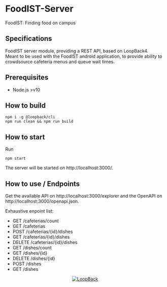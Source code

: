# FoodIST-Server
FoodIST: Finding food on campus

## Specifications

FoodIST server module, providing a REST API, based on LoopBack4.  
Meant to be used with the FoodIST android application, to provide ability to crowdsource cafeteria menus and queue wait times.

## Prerequisites

- Node.js >v10

## How to build

```shell script
npm i -g @loopback/cli
npm run clean && npm run build
```

## How to start

Run
```shell script
npm start
```
The server will be started on http://localhost:3000/.

## How to use / Endpoints

Get the available API on http://localhost:3000/explorer and the OpenAPI on http://localhost:3000/openapi.json.

Exhaustive enpoint list:
- GET /cafeterias​/count
- GET /cafeterias
- POST /cafeterias​/{id}​/dishes
- GET /cafeterias​/{id}​/dishes
- DELETE /cafeterias​/{id}​/dishes
- GET /dishes​/count
- GET /dishes​/{id}
- DELETE /dishes​/{id}
- POST /dishes
- GET /dishes  

<p align="center">
  <a href="http://loopback.io/"><img src="https://loopback.io/images/branding/powered-by-loopback/blue/powered-by-loopback-sm.png" alt="LoopBack"/></a>
</p>
